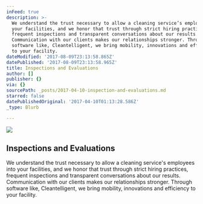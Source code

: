 ```yaml
---
inFeed: true
description: >-
  We understand the trust necessary to allow a cleaning service’s employees into
  your facilities, and we honor that trust through strict hiring practices,
  frequent inspections and transparent conversations about our results.
  Communication with our clients makes our relationships stronger. Through
  software like, Cleantelligent, we bring mobility, innovations and efficiency
  to your facility.  
dateModified: '2017-08-09T23:13:58.865Z'
datePublished: '2017-08-09T23:13:58.965Z'
title: Inspections and Evaluations
author: []
publisher: {}
via: {}
sourcePath: _posts/2017-04-10-inspection-and-evaluations.md
starred: false
datePublishedOriginal: '2017-04-10T01:13:28.586Z'
_type: Blurb

---
```

![](https://the-grid-user-content.s3-us-west-2.amazonaws.com/7f7e5252-ec75-4bd7-a049-cd26afecd2d6.jpg)

## Inspections and Evaluations

We understand the trust necessary to allow a cleaning service's employees into your facilities, and we honor that trust through strict hiring practices, frequent inspections and transparent conversations about our results. Communication with our clients makes our relationships stronger. Through software like, Cleantelligent, we bring mobility, innovations and efficiency to your facility.